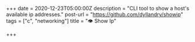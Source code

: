 +++
date = 2020-12-23T05:00:00Z
description = "CLI tool to show a host's available ip addresses."
post-url = "https://github.com/dyllandry/showip"
tags = ["c", "networking"]
title = "👁️ Show Ip"

+++
